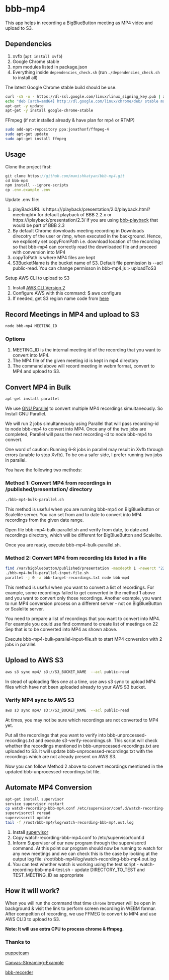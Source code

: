 # bbb-mp4

This app helps in recording a BigBlueButton meeting as MP4 video and upload to S3.

## Dependencies

1. xvfb (`apt install xvfb`)
2. Google Chrome stable
3. npm modules listed in package.json
4. Everything inside `dependencies_check.sh` (run `./dependencies_check.sh` to install all)

The latest Google Chrome stable build should be use.

```sh
curl -sS -o - https://dl-ssl.google.com/linux/linux_signing_key.pub | apt-key add
echo "deb [arch=amd64] http://dl.google.com/linux/chrome/deb/ stable main" > /etc/apt/sources.list.d/google-chrome.list
apt-get -y update
apt-get -y install google-chrome-stable
```

FFmpeg (if not installed already & have plan for mp4 or RTMP)
```sh
sudo add-apt-repository ppa:jonathonf/ffmpeg-4
sudo apt-get update
sudo apt-get install ffmpeg
```

## Usage

Clone the project first:

```javascript
git clone https://github.com/manishkatyan/bbb-mp4.git
cd bbb-mp4
npm install --ignore-scripts
cp .env.example .env
```

Update .env file:
1) playBackURL is https://<domain>/playback/presentation/2.0/playback.html?meetingId= for default playback of BBB 2.2.x or https://<domain>/playback/presentation/2.3/ if you are using [bbb-playback](https://github.com/bigbluebutton/bbb-playback) that would be part of BBB 2.3
2) By default Chrome downloads meeting recording in Downloads direcotry of the user or /tmp, when executed in the background. Hence, we explicetly set copyFromPath i.e. download location of the recording so that bbb-mp4 can correctly read the downloaded file and proceed with conversion into MP4   
3) copyToPath is where MP4 files are kept
4) S3BucketName is the bucket name of S3. Default file permission is --acl public-read. You can change permisson in bbb-mp4.js > uploadToS3

Setup AWS CLI to upload to S3
1) Install [AWS CLI Version 2](https://docs.aws.amazon.com/cli/latest/userguide/cli-chap-install.html)
2) Configure AWS with this command: $ aws configure
3) If needed, get S3 region name code from [here](https://docs.aws.amazon.com/general/latest/gr/rande.html#s3_region)

## Record Meetings in MP4 and upload to S3

```sh
node bbb-mp4 MEETING_ID
```

### Options

1) MEETING_ID is the internal meeting id of the recording that you want to convert into MP4. 
2) The MP4 file of the given meeting id is kept in mp4 directory
3) The command above will record meeting in webm format, convert to MP4 and upload to S3. 

## Convert MP4 in Bulk

```sh
apt-get install parallel
```

We use [GNU Parallel](https://www.gnu.org/software/parallel/) to convert multiple MP4 recordings simultaneously. So Install GNU Parallel.  

We will run 2 jobs simultaneously using Parallel that will pass recording-id to node bbb-mp4 to convert into MP4. Once any of the two jobs are completed, Parallel will pass the next recording-id to node bbb-mp4 to convert.

One word of caution: Running 6-8 jobs in parallel may result in Xvfb through errors (unable to stop Xvfb). To be on a safer side, I prefer running two jobs in parallel.  

You have the following two methods:

### Method 1: Convert MP4 from recordings in /published/presentation/ directory

```sh
./bbb-mp4-bulk-parallel.sh
```

This method is useful when you are running bbb-mp4 on BigBlueButton or Scalelite server. You can set from and to date to convert into MP4 recordings from the given date range.

Open file bbb-mp4-bulk-parallel.sh and verify from date, to date and recordings directory, which will be different for BigBlueButton and Scalelite. 

Once you are ready, execute bbb-mp4-bulk-parallel.sh.
 

### Method 2: Convert MP4 from recording Ids listed in a file 

```sh
find /var/bigbluebutton/published/presentation -maxdepth 1 -newerct "22 Sep 2020" ! -newerct "23 Sep 2020" -printf "%f\n" > bbb-unprocessed-recordings.txt
./bbb-mp4-bulk-parallel-input-file.sh
parallel -j 0 -a bbb-target-recordings.txt node bbb-mp4
```

This method is useful when you want to convert a list of recordings. For example, some recordings failed to get converted in the method 1 above and you want to convert only those recordings. Another example, you want to run MP4 conversion process on a different server - not on BigBlueButton or Scalelite server. 

You need to prepare a list of recordings that you want to convert into MP4. For example you could use find command to create list of meetings on 22 Sep that is to be converted into MP4 as shown above. 

Execute bbb-mp4-bulk-parallel-input-file.sh to start MP4 conversion with 2 jobs in parallel.

## Upload to AWS S3

```sh
aws s3 sync mp4/ s3://S3_BUCKET_NAME  --acl public-read
```

In stead of uploading files one at a time, use aws s3 sync to upload MP4 files which have not been uploaded already to your AWS S3 bucket. 

### Verify MP4 sync to AWS S3

```sh
aws s3 sync mp4/ s3://S3_BUCKET_NAME  --acl public-read
```

At times, you may not be sure which recordings are not converted to MP4 yet. 

Put all the recordings that you want to verify into bbb-unprocessed-recordings.txt and execute s3-verify-recordings.sh. This script will check whether the recordings mentioned in bbb-unprocessed-recordings.txt are uploaded to S3. It will update bbb-unprocessed-recordings.txt with the recordings which are not already present on AWS S3.  

Now you can follow Method 2 above to convert recordings mentioned in the updated bbb-unprocessed-recordings.txt file. 

## Automate MP4 Conversion

```sh
apt-get install supervisor
service supervisor restart
cp watch-recording-bbb-mp4.conf /etc/supervisor/conf.d/watch-recording-bbb-mp4.conf
supervisorctl reread
supervisorctl update
tail -f /root/bbb-mp4/log/watch-recording-bbb-mp4.out.log
```

1) Install [supervisor](https://www.digitalocean.com/community/tutorials/how-to-install-and-manage-supervisor-on-ubuntu-and-debian-vps)
2) Copy watch-recording-bbb-mp4.conf to /etc/supervisor/conf.d
3) Inform Supervisor of our new program through the supervisorctl command. At this point our program should now be running to watch for any new meetings and we can check this is the case by looking at the output log file: /root/bbb-mp4/log/watch-recording-bbb-mp4.out.log
4) You can test whether watch is working using the test script - watch-recording-bbb-mp4-test.sh - update DIRECTORY_TO_TEST and TEST_MEETING_ID as appropriate

## How it will work?
When you will run the command that time `Chrome` browser will be open in background & visit the link to perform screen recording in WEBM formar. After compeltion of recording, we use FFMEG to convert to MP4 and use AWS CLI3 to upload to S3.

**Note: It will use extra CPU to process chrome & ffmpeg.**



### Thanks to

[puppetcam](https://github.com/muralikg/puppetcam)

[Canvas-Streaming-Example](https://github.com/fbsamples/Canvas-Streaming-Example)

[bbb-recorder](https://github.com/jibon57/bbb-recorder)
